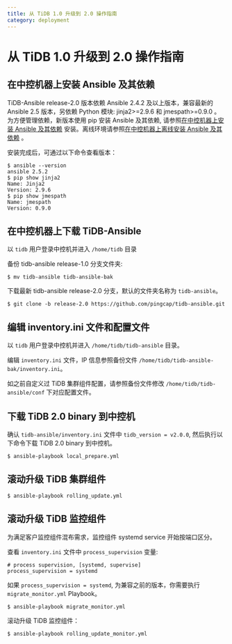 ```yaml
---
title: 从 TiDB 1.0 升级到 2.0 操作指南
category: deployment
---
```


# 从 TiDB 1.0 升级到 2.0 操作指南

## 在中控机器上安装 Ansible 及其依赖

TiDB-Ansible release-2.0 版本依赖 Ansible 2.4.2 及以上版本，兼容最新的 Ansible 2.5 版本，另依赖 Python 模块: jinja2>=2.9.6 和 jmespath>=0.9.0 。为方便管理依赖，新版本使用 pip 安装 Ansible 及其依赖, 请参照[在中控机器上安装 Ansible 及其依赖](https://github.com/pingcap/docs-cn/blob/master/op-guide/ansible-deployment.md#在中控机器上安装-ansible-及其依赖) 安装。离线环境请参照[在中控机器上离线安装 Ansible 及其依赖](https://github.com/pingcap/docs-cn/blob/master/op-guide/offline-ansible-deployment.md#在中控机器上离线安装-ansible-及其依赖) 。

安装完成后，可通过以下命令查看版本：

```
$ ansible --version
ansible 2.5.2
$ pip show jinja2
Name: Jinja2
Version: 2.9.6
$ pip show jmespath
Name: jmespath
Version: 0.9.0
```

## 在中控机器上下载 TiDB-Ansible

以 `tidb` 用户登录中控机并进入 `/home/tidb` 目录

备份 tidb-ansible release-1.0 分支文件夹:

```
$ mv tidb-ansible tidb-ansible-bak
```

下载最新 tidb-ansible release-2.0 分支，默认的文件夹名称为 `tidb-ansible`。

```
$ git clone -b release-2.0 https://github.com/pingcap/tidb-ansible.git
```

## 编辑 inventory.ini 文件和配置文件

以 `tidb` 用户登录中控机并进入 `/home/tidb/tidb-ansible` 目录。

编辑 `inventory.ini` 文件，IP 信息参照备份文件 `/home/tidb/tidb-ansible-bak/inventory.ini`。

如之前自定义过 TiDB 集群组件配置，请参照备份文件修改 `/home/tidb/tidb-ansible/conf` 下对应配置文件。

## 下载 TiDB 2.0 binary 到中控机

确认 `tidb-ansible/inventory.ini` 文件中 `tidb_version = v2.0.0`, 然后执行以下命令下载 TiDB 2.0 binary 到中控机。

```
$ ansible-playbook local_prepare.yml
```

## 滚动升级 TiDB 集群组件

```
$ ansible-playbook rolling_update.yml
```

## 滚动升级 TiDB 监控组件

为满足客户监控组件混布需求，监控组件 systemd service 开始按端口区分。

查看 `inventory.ini` 文件中 `process_supervision` 变量: 

```
# process supervision, [systemd, supervise]
process_supervision = systemd
```

如果 `process_supervision = systemd`, 为兼容之前的版本，你需要执行 `migrate_monitor.yml` Playbook。

```
$ ansible-playbook migrate_monitor.yml
```

滚动升级 TiDB 监控组件：

```
$ ansible-playbook rolling_update_monitor.yml
```
